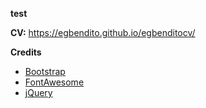 

**test**

**CV:**  https://egbendito.github.io/egbenditocv/

**Credits**
- [Bootstrap](http://getbootstrap.com/)
- [FontAwesome](http://fortawesome.github.io/Font-Awesome/)
- [jQuery](http://jquery.com/)
